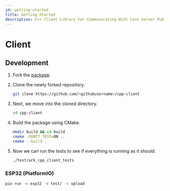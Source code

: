 ```yaml
---
id: getting-started
title: Getting Started
description: C++ Client Library For Communicating With Core Server Public REST API
---
```


# Client

## Development

1. Fork the [package](https://github.com/ARKEcosystem/cpp-client).
2. Clone the newly forked repository.

   ```bash
   git clone https://github.com/<githubusername>/cpp-client
   ```

3. Next, we move into the cloned directory.

   ```bash
   cd cpp-client
   ```

4. Build the package using CMake.

   ```bash
   mkdir build && cd build
   cmake -DUNIT_TEST=ON ..
   cmake --build .
   ```

5. Now we can run the tests to see if everything is running as it should.

   ```bash
   ./test/ark_cpp_client_tests
   ```

### ESP32 \(PlatformIO\)

```bash
pio run -e esp32 -d test/ -t upload
```


